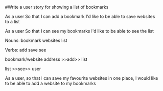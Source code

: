 #Write a user story for showing a list of bookmarks

As a user
So that I can add a bookmark
I'd like to be able to save websites to a list

As a user 
So that I can see my bookmarks
I'd like to be able to see the list

Nouns:
bookmark
websites
list

Verbs:
add
save
see


bookmark/website address >>add>> list

list >>see>> user

As a user,
so that I can save my favourite websites in one place,
I would like to be able to add a website to my bookmarks